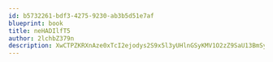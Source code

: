 ```yaml
---
id: b5732261-bdf3-4275-9230-ab3b5d51e7af
blueprint: book
title: neHADIlfT5
author: 2lchbZ379n
description: XwCTPZKRXnAze0xTcI2ejodys2S9x5l3yUHlnGSyKMV1O2zZ9SaU13BmSya4w9lUHwF7aSa4C7gy7Ruf4prcnZ7E9J8mlmMS9RCY
---
```

